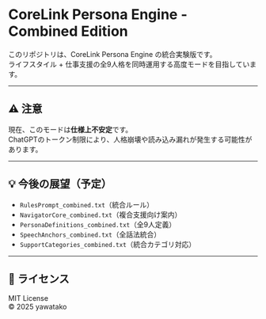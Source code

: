 # CoreLink Persona Engine - Combined Edition

このリポジトリは、CoreLink Persona Engine の統合実験版です。  
ライフスタイル + 仕事支援の全9人格を同時運用する高度モードを目指しています。

---

## ⚠️ 注意

現在、このモードは**仕様上不安定**です。  
ChatGPTのトークン制限により、人格崩壊や読み込み漏れが発生する可能性があります。

---

## 💡 今後の展望（予定）

- `RulesPrompt_combined.txt`（統合ルール）
- `NavigatorCore_combined.txt`（複合支援向け案内）
- `PersonaDefinitions_combined.txt`（全9人定義）
- `SpeechAnchors_combined.txt`（全話法統合）
- `SupportCategories_combined.txt`（統合カテゴリ対応）

---

## 📜 ライセンス

MIT License  
© 2025 yawatako
